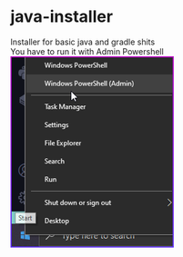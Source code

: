 # java-installer
Installer for basic java and gradle shits<br>
You have to run it with Admin Powershell <img src="X9qHtpiLT3.png">
